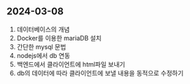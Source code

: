 ## 2024-03-08
1. 데이터베이스의 개념
2. Docker를 이용한 mariaDB 설치
3. 간단한 mysql 문법
4. nodejs에서 db 연동
5. 백엔드에서 클라이언트에 html파일 보내기
6. db의 데이터에 따라 클라이언트에 보낼 내용을 동적으로 수정하기